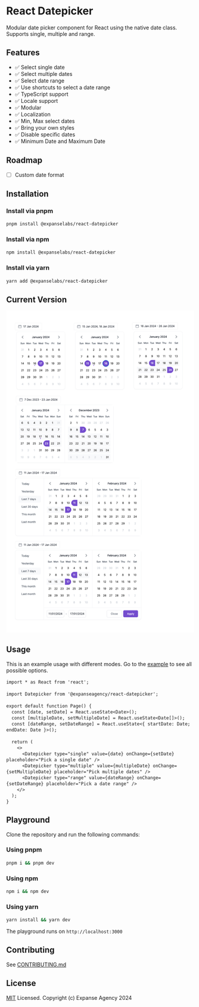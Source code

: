 # React Datepicker

Modular date picker component for React using the native date class. Supports single, multiple and range.

## Features
- ✅ Select single date
- ✅ Select multiple dates
- ✅ Select date range
- ✅ Use shortcuts to select a date range
- ✅ TypeScript support
- ✅ Locale support
- ✅ Modular
- ✅ Localization
- ✅ Min, Max select dates
- ✅ Bring your own styles
- ✅ Disable specific dates
- ✅ Minimum Date and Maximum Date

## Roadmap
- [ ] Custom date format

## Installation

### Install via pnpm

```bash
pnpm install @expanselabs/react-datepicker
```

### Install via npm

```bash
npm install @expanselabs/react-datepicker
```

### Install via yarn

```bash
yarn add @expanselabs/react-datepicker
```

## Current Version

![Different pick modes](https://raw.githubusercontent.com/expanse-agency/react-datepicker/main/assets/react-datepicker-modes.jpg?raw=true)

## Usage
This is an example usage with different modes. Go to the [example](./app/page.tsx) to see all possible options.

```tsx
import * as React from 'react';

import Datepicker from '@expanseagency/react-datepicker';

export default function Page() {
  const [date, setDate] = React.useState<Date>();
  const [multipleDate, setMultipleDate] = React.useState<Date[]>();
  const [dateRange, setDateRange] = React.useState<{ startDate: Date; endDate: Date }>();

  return (
    <>
      <Datepicker type="single" value={date} onChange={setDate} placeholder="Pick a single date" />
      <Datepicker type="multiple" value={multipleDate} onChange={setMultipleDate} placeholder="Pick multiple dates" />
      <Datepicker type="range" value={dateRange} onChange={setDateRange} placeholder="Pick a date range" />
    </>
  );
}

```



## Playground
Clone the repository and run the following commands:

### Using pnpm
```bash
pnpm i && pnpm dev
```

### Using npm
```bash
npm i && npm dev
```
### Using yarn
```bash
yarn install && yarn dev
```
The playground runs on `http://localhost:3000`

## Contributing
See [CONTRIBUTING.md](https://github.com/expanse-agency/react-datepicker/blob/main/CONTRIBUTING.md)

## License

[MIT](LICENSE) Licensed. Copyright (c) Expanse Agency 2024